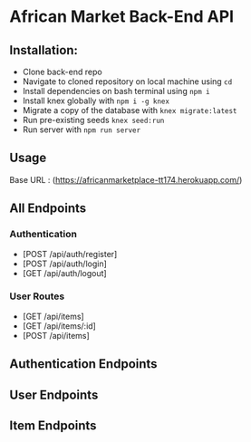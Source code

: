 # African Market Back-End API

## Installation: 

- Clone back-end repo
- Navigate to cloned repository on local machine using `cd`
- Install dependencies on bash terminal using `npm i`
- Install knex globally with `npm i -g knex`
- Migrate a copy of the database with `knex migrate:latest`
- Run pre-existing seeds `knex seed:run`
- Run server with `npm run server`

## Usage

Base URL : (https://africanmarketplace-tt174.herokuapp.com/)

## All Endpoints

### Authentication
- [POST /api/auth/register]
- [POST /api/auth/login]
- [GET /api/auth/logout]

### User Routes
- [GET /api/items]
- [GET /api/items/:id]
- [POST /api/items]

## Authentication Endpoints


## User Endpoints

## Item Endpoints